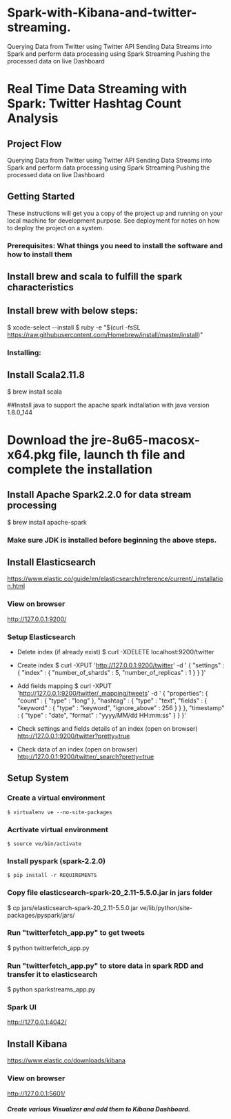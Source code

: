# Spark-with-Kibana-and-twitter-streaming.
Querying Data from Twitter using Twitter API Sending Data Streams into Spark and perform data processing using Spark Streaming Pushing the processed data on live Dashboard
# Real Time Data Streaming with Spark: Twitter Hashtag Count Analysis

## Project Flow
Querying Data from Twitter using Twitter API
Sending Data Streams into Spark and perform data processing using Spark Streaming
Pushing the processed data on live Dashboard

## Getting Started 
These instructions will get you a copy of the project up and running on your local machine for development purpose. See deployment for notes on how to deploy the project on a system.

### Prerequisites:   What things you need to install the software and how to install them

## Install brew and scala to fulfill the spark characteristics
## Install brew with below steps:
$ xcode-select --install
$ ruby -e "$(curl -fsSL https://raw.githubusercontent.com/Homebrew/install/master/install)"

### Installing:
## Install Scala2.11.8
$ brew install scala

##Install java to support the apache spark indtallation with java version 1.8.0_144
# Download the jre-8u65-macosx-x64.pkg file, launch th file and complete the installation

## Install Apache Spark2.2.0 for data stream processing
$ brew install apache-spark

### Make sure JDK is installed before beginning the above steps.


## Install Elasticsearch
https://www.elastic.co/guide/en/elasticsearch/reference/current/_installation.html

### View on browser
http://127.0.0.1:9200/ 


### Setup Elasticsearch
- Delete index (if already exist)
$ curl -XDELETE localhost:9200/twitter

- Create index
$ curl -XPUT 'http://127.0.0.1:9200/twitter' -d '
{
    "settings" : {
        "index" : {
            "number_of_shards" : 5, 
            "number_of_replicas" : 1 
        }
    }
}'

- Add fields mapping
$ curl -XPUT 'http://127.0.0.1:9200/twitter/_mapping/tweets' -d '
{
  "properties": {
    "count" : {
      "type" : "long"
    },
    "hashtag" : {
      "type" : "text",
      "fields" : {
        "keyword" : {
          "type" : "keyword",
          "ignore_above" : 256
        }
      }
    },
    "timestamp" : {
      "type" : "date",
      "format" : "yyyy/MM/dd HH:mm:ss"
    }
  }
}'


- Check settings and fields details of an index (open on browser)
http://127.0.0.1:9200/twitter?pretty=true

- Check data of an index (open on browser)
http://127.0.0.1:9200/twitter/_search?pretty=true

## Setup System

### Create a virtual environment
  `$ virtualenv ve --no-site-packages`
### Acrtivate virtual environment
  `$ source ve/bin/activate`
### Install pyspark (spark-2.2.0)
  `$ pip install -r REQUIREMENTS`

### Copy file elasticsearch-spark-20_2.11-5.5.0.jar in jars folder
$ cp jars/elasticsearch-spark-20_2.11-5.5.0.jar ve/lib/python/site-packages/pyspark/jars/


### Run "twitterfetch_app.py" to get tweets
$ python twitterfetch_app.py

### Run "twitterfetch_app.py" to store data in spark RDD and transfer it to elasticsearch
$ python sparkstreams_app.py

### Spark UI
http://127.0.0.1:4042/

## Install Kibana
https://www.elastic.co/downloads/kibana

### View on browser
http://127.0.0.1:5601/


##### Create various Visualizer and add them to Kibana Dashboard.
